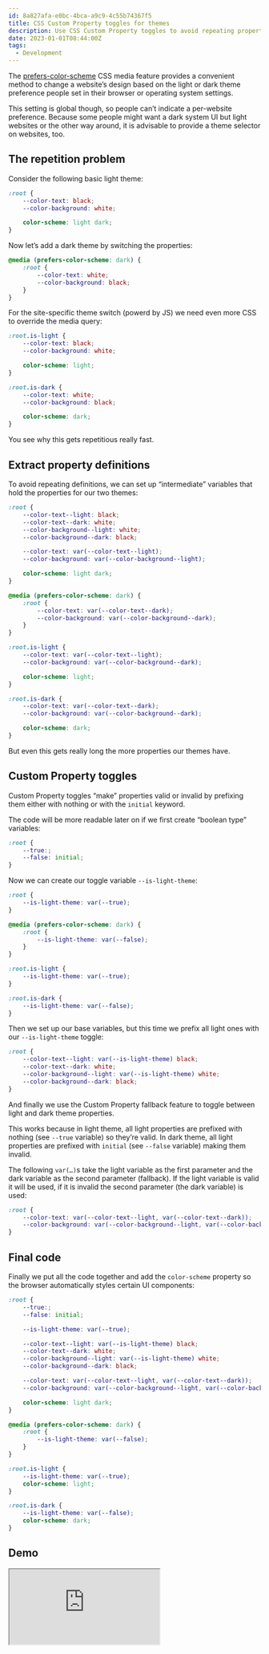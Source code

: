 ```yaml
---
id: 8a827afa-e0bc-4bca-a9c9-4c55b74367f5
title: CSS Custom Property toggles for themes
description: Use CSS Custom Property toggles to avoid repeating property definitions for light and dark themes.
date: 2023-01-01T08:44:00Z
tags: 
  - Development
---
```


The [prefers-color-scheme](https://developer.mozilla.org/en-US/docs/Web/CSS/@media/prefers-color-scheme) CSS media feature provides a convenient method to change a website’s design based on the light or dark theme preference people set in their browser or operating system settings.

This setting is global though, so people can’t indicate a per-website preference. Because some people might want a dark system UI but light websites or the other way around, it is advisable to provide a theme selector on websites, too.

## The repetition problem

Consider the following basic light theme:

```css
:root {
	--color-text: black;
	--color-background: white;

	color-scheme: light dark;
}
```

Now let’s add a dark theme by switching the properties:

```css
@media (prefers-color-scheme: dark) {
	:root {
		--color-text: white;
		--color-background: black;
	}
}
```

For the site-specific theme switch (powerd by JS) we need even more CSS to override the media query:

```css
:root.is-light {
	--color-text: black;
	--color-background: white;

	color-scheme: light;
}

:root.is-dark {
	--color-text: white;
	--color-background: black;

	color-scheme: dark;
}
```

You see why this gets repetitious really fast.

## Extract property definitions

To avoid repeating definitions, we can set up “intermediate” variables that hold the properties for our two themes:

```css
:root {
	--color-text--light: black;
	--color-text--dark: white;
	--color-background--light: white;
	--color-background--dark: black;

	--color-text: var(--color-text--light);
	--color-background: var(--color-background--light);

	color-scheme: light dark;
}

@media (prefers-color-scheme: dark) {
	:root {
		--color-text: var(--color-text--dark);
		--color-background: var(--color-background--dark);
	}
}

:root.is-light {
	--color-text: var(--color-text--light);
	--color-background: var(--color-background--dark);

	color-scheme: light;
}

:root.is-dark {
	--color-text: var(--color-text--dark);
	--color-background: var(--color-background--dark);

	color-scheme: dark;
}
```

But even this gets really long the more properties our themes have.

## Custom Property toggles

Custom Property toggles “make” properties valid or invalid by prefixing them either with nothing or with the `initial` keyword.

The code will be more readable later on if we first create “boolean type” variables:

```css
:root {
	--true:;
	--false: initial;
}
```

Now we can create our toggle variable `--is-light-theme`:

```css
:root {
	--is-light-theme: var(--true);
}

@media (prefers-color-scheme: dark) {
	:root {
		--is-light-theme: var(--false);
	}
}

:root.is-light {
	--is-light-theme: var(--true);
}

:root.is-dark {
	--is-light-theme: var(--false);
}
```

Then we set up our base variables, but this time we prefix all light ones with our `--is-light-theme` toggle:

```css
:root {
	--color-text--light: var(--is-light-theme) black;
	--color-text--dark: white;
	--color-background--light: var(--is-light-theme) white;
	--color-background--dark: black;
}
```

And finally we use the Custom Property fallback feature to toggle between light and dark theme properties.

This works because in light theme, all light properties are prefixed with nothing (see `--true` variable) so they’re valid. In dark theme, all light properties are prefixed with `initial` (see `--false` variable) making them invalid.

The following `var(…)`s take the light variable as the first parameter and the dark variable as the second parameter (fallback). If the light variable is valid it will be used, if it is invalid the second parameter (the dark variable) is used:

```css
:root {
	--color-text: var(--color-text--light, var(--color-text--dark));
	--color-background: var(--color-background--light, var(--color-background--dark));
}
```

## Final code

Finally we put all the code together and add the `color-scheme` property so the browser automatically styles certain UI components:

```css
:root {
	--true:;
	--false: initial;

	--is-light-theme: var(--true);

	--color-text--light: var(--is-light-theme) black;
	--color-text--dark: white;
	--color-background--light: var(--is-light-theme) white;
	--color-background--dark: black;

	--color-text: var(--color-text--light, var(--color-text--dark));
	--color-background: var(--color-background--light, var(--color-background--dark));

	color-scheme: light dark;
}

@media (prefers-color-scheme: dark) {
	:root {
		--is-light-theme: var(--false);
	}
}

:root.is-light {
	--is-light-theme: var(--true);
	color-scheme: light;
}

:root.is-dark {
	--is-light-theme: var(--false);
	color-scheme: dark;
}
```

## Demo

<iframe
  src="https://codepen.io/mvsde/embed/gOjMaWz?default-tab=result"
  loading="lazy"
  style="aspect-ratio: 16 / 10"
  title="Demo for CSS Custom Property toggles for themes"
></iframe>
